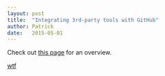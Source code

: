 ```yaml
---
layout: post
title:  "Integrating 3rd-party tools with GitHub"
author: Patrick
date:   2015-05-01
---
```

Check out [this page](https://github.com/integrations) for an overview.

[wtf](https://whut.dsffsfdf/sfsdfs/dfsds/fsdfdsf/dfdsfds/)

